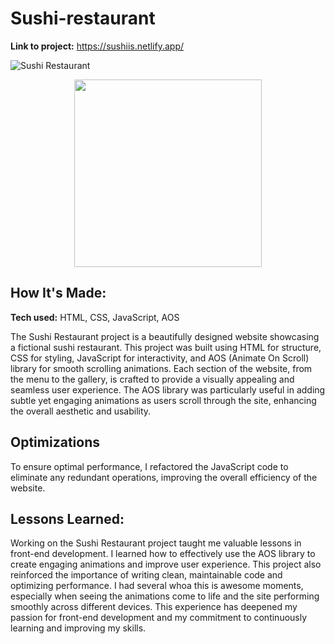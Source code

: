 # Sushi-restaurant


**Link to project:** https://sushiis.netlify.app/

![Sushi Restaurant](())
<p align="center">
  
  <img align='center' src='https://github.com/sadikatanisha/Sushi-restaurant/blob/main/sushirestaurant.gif' width='300"'>
</p>

## How It's Made:

**Tech used:** HTML, CSS, JavaScript, AOS

The Sushi Restaurant project is a beautifully designed website showcasing a fictional sushi restaurant. This project was built using HTML for structure, CSS for styling, JavaScript for interactivity, and AOS (Animate On Scroll) library for smooth scrolling animations. Each section of the website, from the menu to the gallery, is crafted to provide a visually appealing and seamless user experience. The AOS library was particularly useful in adding subtle yet engaging animations as users scroll through the site, enhancing the overall aesthetic and usability.

## Optimizations
To ensure optimal performance, I refactored the JavaScript code to eliminate any redundant operations, improving the overall efficiency of the website.


## Lessons Learned:

Working on the Sushi Restaurant project taught me valuable lessons in front-end development. I learned how to effectively use the AOS library to create engaging animations and improve user experience. This project also reinforced the importance of writing clean, maintainable code and optimizing performance. I had several whoa this is awesome moments, especially when seeing the animations come to life and the site performing smoothly across different devices. This experience has deepened my passion for front-end development and my commitment to continuously learning and improving my skills.












